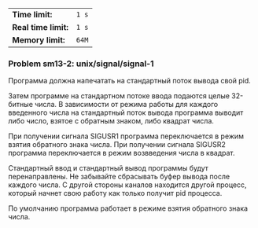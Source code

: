 |                      |       |
|----------------------|-------|
| **Time limit:**      | `1 s` |
| **Real time limit:** | `1 s` |
| **Memory limit:**    | `64M` |


### Problem sm13-2: unix/signal/signal-1

Программа должна напечатать на стандартный поток вывода свой pid.

Затем программе на стандартном потоке ввода подаются целые 32-битные числа. В зависимости от режима
работы для каждого введенного числа на стандартный поток вывода программа выводит либо число, взятое
с обратным знаком, либо квадрат числа.

При получении сигнала SIGUSR1 программа переключается в режим взятия обратного знака числа. При
получении сигнала SIGUSR2 программа переключается в режим возвведения числа в квадрат.

Стандартный ввод и стандартный вывод программы будут перенаправлены. Не забывайте сбрасывать буфер
вывода после каждого числа. С другой стороны каналов находится другой процесс, который начнет свою
работу как только получит pid процесса.

По умолчанию программа работает в режиме взятия обратного знака числа.

